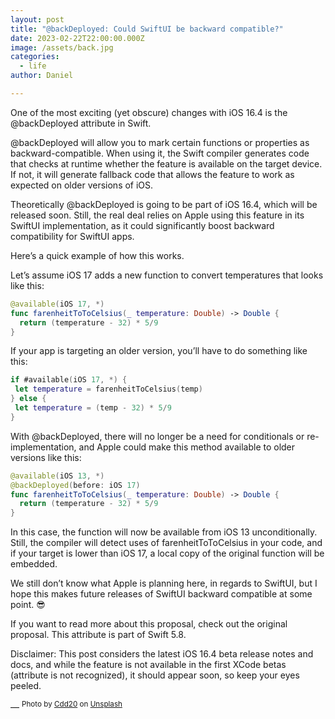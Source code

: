 ```yaml
---
layout: post
title: "@backDeployed: Could SwiftUI be backward compatible?"
date: 2023-02-22T22:00:00.000Z
image: /assets/back.jpg
categories:
  - life
author: Daniel

---
```


One of the most exciting (yet obscure) changes with iOS 16.4 is the @backDeployed attribute in Swift.<!--more--> 

@backDeployed will allow you to mark certain functions or properties as backward-compatible. When using it, the Swift compiler generates code that checks at runtime whether the feature is available on the target device. If not, it will generate fallback code that allows the feature to work as expected on older versions of iOS.

Theoretically @backDeployed is going to be part of iOS 16.4, which will be released soon. Still, the real deal relies on Apple using this feature in its SwiftUI implementation, as it could significantly boost backward compatibility for SwiftUI apps.

Here’s a quick example of how this works.

 Let’s assume iOS 17 adds a new function to convert temperatures that looks like this:

```swift
@available(iOS 17, *)
func farenheitToToCelsius(_ temperature: Double) -> Double {
  return (temperature - 32) * 5/9
}
```

If your app is targeting an older version, you’ll have to do something like this:

```swift
if #available(iOS 17, *) {
 let temperature = farenheitToCelsius(temp)
} else {
 let temperature = (temp - 32) * 5/9
}
```

With @backDeployed, there will no longer be a need for conditionals or re-implementation, and Apple could make this method available to older versions like this:

```swift
@available(iOS 13, *)
@backDeployed(before: iOS 17)
func farenheitToToCelsius(_ temperature: Double) -> Double {
  return (temperature - 32) * 5/9
}
```

In this case, the function will now be available from iOS 13 unconditionally. Still, the compiler will detect uses of farenheitToToCelsius in your code, and if your target is lower than iOS 17, a local copy of the original function will be embedded.

We still don’t know what Apple is planning here, in regards to SwiftUI, but I hope this makes future releases of SwiftUI backward compatible at some point. 😎

If you want to read more about this proposal, check out the original proposal. This attribute is part of Swift 5.8.

Disclaimer: This post considers the latest iOS 16.4 beta release notes and docs, and while the feature is not available in the first XCode betas (attribute is not recognized), it should appear soon, so keep your eyes peeled.

—
<sup>Photo by <a href="https://unsplash.com/@cdd20">Cdd20</a> on <a href="https://unsplash.com/photos/HQH-GOZ6K2c">Unsplash</a></sup>
  
